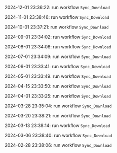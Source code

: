 2024-12-01 23:36:22: run workflow `Sync_Download` 

2024-11-01 23:38:46: run workflow `Sync_Download` 

2024-10-01 23:37:21: run workflow `Sync_Download` 

2024-09-01 23:34:02: run workflow `Sync_Download` 

2024-08-01 23:34:08: run workflow `Sync_Download` 

2024-07-01 23:34:09: run workflow `Sync_Download` 

2024-06-01 23:33:41: run workflow `Sync_Download` 

2024-05-01 23:33:49: run workflow `Sync_Download` 

2024-04-15 23:33:50: run workflow `Sync_Download` 

2024-04-01 23:33:25: run workflow `Sync_Download` 

2024-03-28 23:35:04: run workflow `Sync_Download` 

2024-03-20 23:38:21: run workflow `Sync_Download` 

2024-03-13 23:38:14: run workflow `Sync_Download` 

2024-03-06 23:38:40: run workflow `Sync_Download` 

2024-02-28 23:38:06: run workflow `Sync_Download` 


